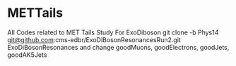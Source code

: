 # METTails
All Codes related to MET Tails Study 
For ExoDiboson 
git clone -b Phys14 git@github.com:cms-edbr/ExoDiBosonResonancesRun2.git ExoDiBosonResonances
and change goodMuons, goodElectrons, goodJets, goodAK5Jets

